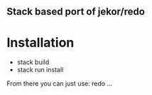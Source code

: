 ## Stack based port of jekor/redo

# Installation

- stack build
- stack run install

From there you can just use: redo ...
